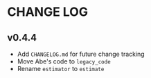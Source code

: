 # CHANGE LOG


## v0.4.4
- Add `CHANGELOG.md` for future change tracking
- Move Abe's code to `legacy_code`
- Rename `estimator` to `estimate`